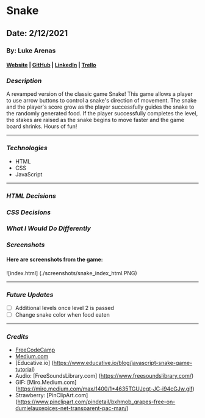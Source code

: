 # Snake

## Date: 2/12/2021

### By: Luke Arenas

#### [Website](https://lukearenas.github.io/Personal-Website/) | [GitHub](https://github.com/LukeArenas) | [LinkedIn](https://www.linkedin.com/in/lukearenas/) | [Trello](https://trello.com/b/VDEvoalZ/snake)

### ***Description***

A revamped version of the classic game Snake! This game allows a player to use arrow buttons to control a snake's direction of movement. The snake and the player's score grow as the player successfully guides the snake to the randomly generated food. If the player successfully completes the level, the stakes are raised as the snake begins to move faster and the game board shrinks. Hours of fun!

***

### ***Technologies***

* HTML
* CSS
* JavaScript

***

### ***HTML Decisions***


### ***CSS Decisions***


### ***What I Would Do Differently***


### ***Screenshots***

#### Here are screenshots from the game:
![index.html] (./screenshots/snake_index_html.PNG)


***

### ***Future Updates***

- [ ] Additional levels once level 2 is passed
- [ ] Change snake color when food eaten

***

### ***Credits***

* [FreeCodeCamp](https://www.freecodecamp.org/news/how-to-build-a-snake-game-in-javascript/)
* [Medium.com](https://medium.com/writeabyte/snake-game-5aaeb80a261a)
* [Educative.io] (https://www.educative.io/blog/javascript-snake-game-tutorial)
* Audio: [FreeSoundsLibrary.com] (https://www.freesoundslibrary.com/)
* GIF: [Miro.Medium.com] (https://miro.medium.com/max/1400/1*4635TGUJegt-JC-i94cGJw.gif)
* Strawberry: [PinClipArt.com] (https://www.pinclipart.com/pindetail/bxhmob_grapes-free-on-dumielauxepices-net-transparent-pac-man/)